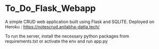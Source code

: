 # To_Do_Flask_Webapp

A simple CRUD web application built using Flask and SQLITE.
Deployed on Heroku : https://notescrud.anilabha-datta.tech/

To run the server, install the necessary python packages from requirements.txt or activate the env and run app.py
